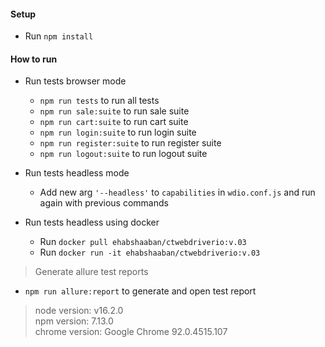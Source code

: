 #### Setup
+ Run ``npm install``

#### How to run

+ Run tests browser mode
    + ``npm run tests`` to run all tests
    + ``npm run sale:suite`` to run sale suite
    + ``npm run cart:suite`` to run cart suite
    + ``npm run login:suite`` to run login suite
    + ``npm run register:suite`` to run register suite
    + ``npm run logout:suite`` to run logout suite

+ Run tests headless mode
    + Add new arg ``'--headless'`` to ``capabilities`` in ``wdio.conf.js`` and run again with previous commands

+ Run tests headless using docker
    + Run ``docker pull ehabshaaban/ctwebdriverio:v.03``
    + Run ``docker run -it ehabshaaban/ctwebdriverio:v.03``

> Generate allure test reports
+ ``npm run allure:report`` to generate and open test report

> node version: v16.2.0 \
> npm version: 7.13.0 \
> chrome version: Google Chrome 92.0.4515.107